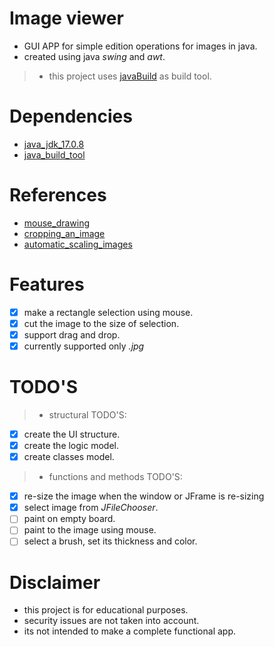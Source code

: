 # Image viewer
- GUI APP for simple edition operations for images in java.
- created using java *swing* and *awt*.
>- this project uses [javaBuild](https://github.com/AlfonsoG-dev/javaBuild) as build tool.

# Dependencies
- [java_jdk_17.0.8](https://www.oracle.com/java/technologies/javase/jdk17-archive-downloads.html)
- [java_build_tool](https://github.com/AlfonsoG-dev/javaBuild)

# References
- [mouse_drawing](http://www.java2s.com/Tutorials/Java/Graphics_How_to/Screen/Screen_shoot_capture_and_select_an_area_to_cut_with_mouse.htm)
- [cropping_an_image](https://copyprogramming.com/howto/how-do-i-crop-an-image-in-java)
- [automatic_scaling_images](https://www.codejava.net/java-se/graphics/drawing-an-image-with-automatic-scaling)

# Features
- [x] make a rectangle selection using mouse.
- [x] cut the image to the size of selection.
- [x] support drag and drop.
- [x] currently supported only *.jpg*

# TODO'S
>- structural TODO'S:
- [x] create the UI structure.
- [x] create the logic model.
- [x] create classes model.
>- functions and methods TODO'S:
- [x] re-size the image when the window or JFrame is re-sizing
- [x] select image from *JFileChooser*.
- [ ] paint on empty board.
- [ ] paint to the image using mouse.
- [ ] select a brush, set its thickness and color.

# Disclaimer
- this project is for educational purposes.
- security issues are not taken into account.
- its not intended to make a complete functional app.
